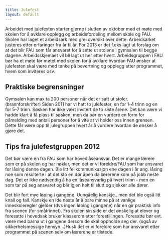 ```yaml
---
title: Julefest
layout: default
---
```


Arbeidet med julefesten starter gjerne i slutten av oktober med et møte med skolen for å avklare opplegg og arbeidsfordeling mellom skole og FAU. Skolen har laget et arbeidsark med grei oversikt over dette. Arbeidsarket justeres etter erfaringer fra år til år. For 2013 er det f.eks lagt ut forslag om at det blir FAU som får ansvaret for å sette ut stolene i gymsalen til begge dagene. Arbeidsskjemaet vil bli lagt ut her etter hvert.
Arbeidsgruppen i FAU bør ha et møte før møtet med skolen for å avklare hvordan FAU ønsker at julefesten skal være med tanke på bevertning og opplegg etter programmet, hvem som inviteres osv.

## Praktiske begrensninger

Gymsalen kan max ta 200 personer når det er satt ut stoler. (brannforskrifter)
Siden 2011 har vi hatt to julefester, en for 1-4 trinn og en for 5-7 trinn.
Søsken har ikke vært invitert de to siste årene.
Det kan være vi hadde klart å få plass til søsken, men da bør en vurdere en form for påmelding med antall personer for å vite at vi holder oss innen grensen. Dette får være opp til julegruppen hvert år å vurdere hvordan de ønsker å gjøre det.

## Tips fra julefestgruppen 2012

Det bør være en fra FAU som har hovedlåseansvar. Det er mange lærere som er på skolen og har nøkler, men det er vi foreldre/FAU som har ansvaret for låsing denne dagen. Ble litt feilkommunikasjon ene dagen i år ang. låsing noe som resulterte i at det sto en dør åpen da lærerene kom på jobb neste dag. Det er ikke nødvendig å ha en låseansvarlig på hvert trinn - men en som tar på seg ansvaret og blir igjen helt til slutt og sjekker alle dører.

Det blir fort mye løping i gangene. Uungåelig kanskje.. men det ble også litt knall og fall. Kanskje en ide neste år å bare minne på at vanlige inneskoleregler gjelder (dvs ingen løping i gangene) når en gir praktisk info fra scenen (for småtrinnet).
Fra skolen sin side er det ønskelig at elever og foresatte i hovedsak bruker klasserom etter forestillingen. Foresatte bør evt. være med barna ut i gangene dersom de skal oppholde seg der. (også av sikkerhetsmessige hensyn…)Husk det er vi foreldre som har ansvaret etter programmet på scenen selv om lærerene er tilstede.